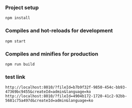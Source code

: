 ### Project setup
```
npm install
```

### Compiles and hot-reloads for development
```
npm start
```

### Compiles and minifies for production
```
npm run build
```

### test link
```
http://localhost:8010/?fileId=b7b9f32f-9850-454c-bb93-47369bc9455&createId=admin&language=ko
http://localhost:8010/?fileId=4904b172-1720-41c2-92bb-5681c75a497d&createId=admin&language=ko
```